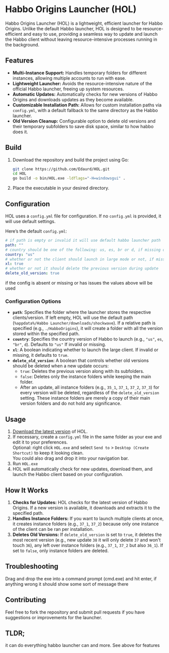 # Habbo Origins Launcher (HOL)

Habbo Origins Launcher (HOL) is a lightweight, efficient launcher for Habbo Origins. Unlike the default Habbo launcher, HOL is designed to be resource-efficient and easy to use, providing a seamless way to update and launch the Habbo client without leaving resource-intensive processes running in the background.

## Features
- **Multi-Instance Support:** Handles temporary folders for different instances, allowing multiple accounts to run with ease.
- **Lightweight Launcher:** Avoids the resource-intensive nature of the official Habbo launcher, freeing up system resources.
- **Automatic Updates:** Automatically checks for new versions of Habbo Origins and downloads updates as they become available.
- **Customizable Installation Path:** Allows for custom installation paths via `config.yml`, with a default fallback to the same directory as the Habbo launcher.
- **Old Version Cleanup:** Configurable option to delete old versions and their temporary subfolders to save disk space, similar to how habbo does it.

## Build
1. Download the repository and build the project using Go:
   ```bash
   git clone https://github.com/Edaurd/HOL.git
   cd HOL
   go build -o bin/HOL.exe -ldflags="-H=windowsgui" .
   ```
2. Place the executable in your desired directory.

## Configuration
HOL uses a `config.yml` file for configuration. If no `config.yml` is provided, it will use default settings.

Here’s the default `config.yml`:
```yaml
# if path is empty or invalid it will use default habbo launcher path
path: ""
# country should be one of the following: us, es, br or d, if missing or invalid it will use US
country: "us"
# whether or not the client should launch in large mode or not, if missing or invalid it will launch in large mode
xl: true
# whether or not it should delete the previous version during update
delete_old_version: true
```
if the config is absent or missing or has issues the values above will be used

### Configuration Options
- **`path`**: Specifies the folder where the launcher stores the respective clients/version. If left empty, HOL will use the default path (`%appdata%/Habbo Launcher/downloads/shockwave`). If a relative path is specified (e.g., `./HabboOrigins`), it will create a folder with all the version stored within the specified path.
- **`country`**: Specifies the country version of Habbo to launch (e.g., `"us"`, `es`, `"br"`, `d`). Defaults to `"us"` If invalid or missing.
- **`xl`**: A boolean indicating whether to launch the large client. If invalid or missing, it defaults to `true`.
- **`delete_old_version`**: A boolean that controls whether old versions should be deleted when a new update occurs:
  - `true`: Deletes the previous version along with its subfolders.
  - `false`: Deletes only the instance folders while keeping the main folder.
  - After an update, all instance folders (e.g., `35_1`, `37_1`, `37_2`, `37_3`) for every version will be deleted, regardless of the `delete_old_version` setting. These instance folders are merely a copy of their main version folders and do not hold any significance.

## Usage
1. [Download the latest version](https://github.com/Edaurd/HOL/releases/latest) of HOL. 
2. If necessary, create a `config.yml` file in the same folder as your exe and edit it to your preferences.<br>
  Optional: right click `HOL.exe` and select `Send to` > `Desktop (Create Shortcut)` to keep it looking clean.<br>
            You could also drag and drop it into your navigation bar.  
4. Run `HOL.exe`
5. HOL will automatically check for new updates, download them, and launch the Habbo client based on your configuration.

## How It Works
1. **Checks for Updates:** HOL checks for the latest version of Habbo Origins. If a new version is available, it downloads and extracts it to the specified path.
2. **Handles Instance Folders:** If you want to launch multiple clients at once, it creates instance folders (e.g., `37_1`, `37_2`) because only one instance of the client can be ran per installation.
3. **Deletes Old Versions:** If `delete_old_version` is set to `true`, it deletes the most recent version (e.g., new update `38` it will only delete `37` and won't touch `36`), any left over instance folders (e.g., `37_1`, `37_2` but also `36_1`). If set to `false`, only instance folders are deleted.

## Troubleshooting
Drag and drop the exe into a command prompt (cmd.exe) and hit enter, if anything wrong it should show some sort of message there 

## Contributing
Feel free to fork the repository and submit pull requests if you have suggestions or improvements for the launcher.

## TLDR;
it can do everything habbo launcher can and more. See above for features 
